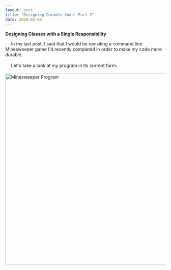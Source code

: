 ```yaml
---
layout: post
title: "Designing Durable Code: Part 2"
date: 2020-02-06
---
```


<p><b>Designing Classes with a Single Responsibility</b></p>
&emsp; In my last post, I said that I would be revisiting a command line Minesweeper game I'd recently completed in order to make my code more durable.
<br>
<br>
&emsp; Let's take a look at my program in its current form:
<br>
<br>
<img height="600" width="600" src="https://user-images.githubusercontent.com/34899774/73974146-d836a700-48f1-11ea-8d36-10defb2f9791.png" alt="Minesweeper Program">

